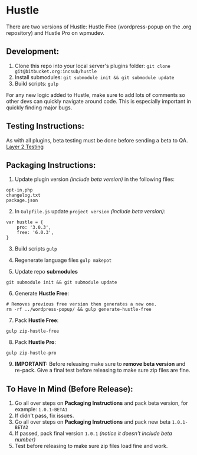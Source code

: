 # Hustle
There are two versions of Hustle: Hustle Free (wordpress-popup on the .org repository) and Hustle Pro on wpmudev.

## Development:
1. Clone this repo into your local server's plugins folder: `
git clone git@bitbucket.org:incsub/hustle
`
2. Install submodules: `
git submodule init && git submodule update
`
3. Build scripts: `
gulp
`

For any new logic added to Hustle, make sure to add lots of comments so other devs can quickly navigate around code. This is especially important in quickly finding major bugs.

## Testing Instructions:
As with all plugins, beta testing must be done before sending a beta to QA.
[Layer 2 Testing](https://app.asana.com/0/386439925449855/387485386330175)

## Packaging Instructions:
1) Update plugin version _(include beta version)_ in the following files:
```
opt-in.php
changelog.txt
package.json
```

2) In `Gulpfile.js` update `project version` _(include beta version)_:
```
var hustle = {
	pro: '3.0.3',
	free: '6.0.3',
}
```

3) Build scripts `gulp`

4) Regenerate language files `gulp makepot`

5) Update repo **submodules**
```
git submodule init && git submodule update
```

6) Generate **Hustle Free**:
```
# Removes previous free version then generates a new one.
rm -rf ../wordpress-popup/ && gulp generate-hustle-free
```

7) Pack **Hustle Free**:
```
gulp zip-hustle-free
```

8) Pack **Hustle Pro**:
```
gulp zip-hustle-pro
```

9) **IMPORTANT:** Before releasing make sure to **remove beta version** and re-pack. Give a final test before releasing to make sure zip files are fine.

## To Have In Mind (Before Release):
1. Go all over steps on **Packaging Instructions** and pack beta version, for example: `1.0.1-BETA1`
2. If didn't pass, fix issues.
3. Go all over steps on **Packaging Instructions** and pack new beta `1.0.1-BETA2`
4. If passed, pack final version `1.0.1` _(notice it doesn't include beta number)_
5. Test before releasing to make sure zip files load fine and work.